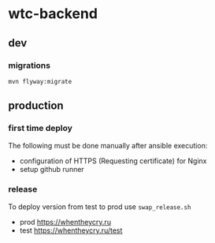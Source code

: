 # wtc-backend
## dev
### migrations
```
mvn flyway:migrate
```

## production
### first time deploy
The following must be done manually after ansible execution:
- configuration of HTTPS (Requesting certificate) for Nginx
- setup github runner
### release
To deploy version from test to prod use `swap_release.sh`
* prod https://whentheycry.ru
* test https://whentheycry.ru/test